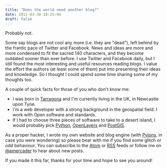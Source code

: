 ```yaml
---
title: "Does the world need another blog?"
date: 2011-03-30 18:25:04
draft: false
---
```


Probably not.

Some say blogs are not cool any more (i.e. they are "dead"), left
behind by the frantic pace of Twitter and Facebook. News and ideas are more and
more condensed to fit the sacred 140 characters, and they become outdated sooner
than ever before. I use Twitter and Facebook daily, but I still found the most
interesting and useful resources reading blogs. I value the effort the authors 
(at least some of them) put into presenting their ideas and knowledge. So I
thought I could spend some time sharing some of my thoughts too.

A couple of quick facts for those of you who don't know me:

* I was born in [Tarragona](http://en.wikipedia.org/wiki/Tarragona) and I'm
currently living in the UK, in Newcastle upon Tyne.
* I'm a web developer with a strong background in the geospatial field. I work
with Open software and standards.
* If I had to choose three pieces of software to take to a desert island, I
would probably pick [Python](http://python.org), [OpenLayers](http://openlayers.org)
and [PostGIS](http://postgis.refractions.net).

As a proper hacker, I wrote my own website and blog engine (with [Pylons](http://pylonsproject.org), in case you were wondering) so please bear with me if you find some
glitch or odd behaviour. You can subscribe to the [Atom](http://amercader.net/feeds/posts.atom)
or [RSS](http://amercader.net/feeds/posts.rss) feeds or follow me on [@amercader](http://twitter.com/amercader) 
to hear about new posts.

If you made it this far, thanks for your time and hope to see you around!
